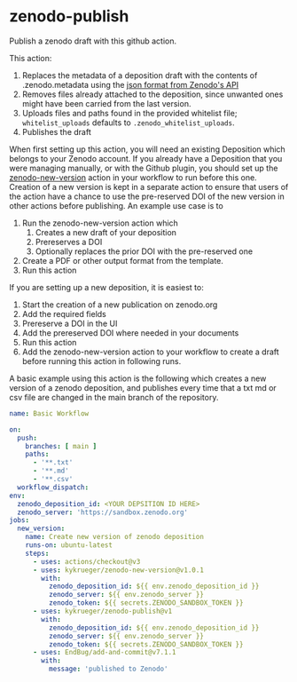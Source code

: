 # zenodo-publish
Publish a zenodo draft with this github action.

This action:

1. Replaces the metadata of a deposition draft with the contents of .zenodo.metadata using the [json format from Zenodo's API](https://developers.zenodo.org/#deposit-metadata)
1. Removes files already attached to the deposition, since unwanted ones might have been carried from the last version.
1. Uploads files and paths found in the provided whitelist file; `whitelist_uploads` defaults to `.zenodo_whitelist_uploads`.
1. Publishes the draft

When first setting up this action, you will need an existing Deposition which belongs to your Zenodo account.
If you already have a Deposition that you were managing manually, or with the Github plugin, you should set up the [zenodo-new-version](https://github.com/kykrueger/zenodo-new-version) action in your workflow to run before this one. Creation of a new version is kept in a separate action to ensure that users of the action have a chance to use the pre-reserved DOI of the new version in other actions before publishing. An example use case is to 
1. Run the zenodo-new-version action which
    1. Creates a new draft of your deposition
    1. Prereserves a DOI
    1. Optionally replaces the prior DOI with the pre-reserved one
1. Create a PDF or other output format from the template.
1. Run this action

If you are setting up a new deposition, it is easiest to:
1. Start the creation of a new publication on zenodo.org
1. Add the required fields
1. Prereserve a DOI in the UI
1. Add the prereserved DOI where needed in your documents
1. Run this action
1. Add the zenodo-new-version action to your workflow to create a draft before running this action in following runs.

A basic example using this action is the following which creates a new version of a zenodo deposition, and publishes every time that a txt md or csv file are changed in the main branch of the repository.
``` yaml
name: Basic Workflow

on:
  push:
    branches: [ main ]
    paths:
      - '**.txt'
      - '**.md'
      - '**.csv'
  workflow_dispatch:
env:
  zenodo_deposition_id: <YOUR DEPSITION ID HERE>
  zenodo_server: 'https://sandbox.zenodo.org'
jobs:
  new_version:
    name: Create new version of zenodo deposition
    runs-on: ubuntu-latest
    steps:
      - uses: actions/checkout@v3
      - uses: kykrueger/zenodo-new-version@v1.0.1
        with:
          zenodo_deposition_id: ${{ env.zenodo_deposition_id }}
          zenodo_server: ${{ env.zenodo_server }}
          zenodo_token: ${{ secrets.ZENODO_SANDBOX_TOKEN }}
      - uses: kykrueger/zenodo-publish@v1
        with:
          zenodo_deposition_id: ${{ env.zenodo_deposition_id }}
          zenodo_server: ${{ env.zenodo_server }}
          zenodo_token: ${{ secrets.ZENODO_SANDBOX_TOKEN }}
      - uses: EndBug/add-and-commit@v7.1.1
        with:
          message: 'published to Zenodo'
```
